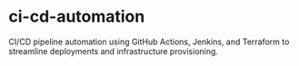 # ci-cd-automation
CI/CD pipeline automation using GitHub Actions, Jenkins, and Terraform to streamline deployments and infrastructure provisioning.
